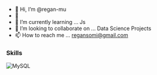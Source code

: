- 👋 Hi, I’m @regan-mu
- 👀
- 🌱 I’m currently learning ... Js
- 💞️ I’m looking to collaborate on ... Data Science Projects
- 📫 How to reach me ... regansomi@gmail.com

### Skills
![MySQL](https://img.shields.io/badge/mysql-%2300f.svg?style=for-the-badge&logo=mysql&logoColor=white)
<!---
regan-mu/regan-mu is a ✨ special ✨ repository because its `README.md` (this file) appears on your GitHub profile.
You can click the Preview link to take a look at your changes.
--->
